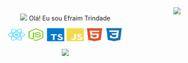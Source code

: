 <div align="right">
  <img align="right" height="128" src="https://user-images.githubusercontent.com/127423928/224411395-039bf35a-b45a-4adb-bbb3-a2bd8696e3da.gif"> 
</div>

<div align="left">
  <p align="center"> <img src="./hi.gif" width="25px" /> Olá! Eu sou Efraim Trindade </p>
  <div align="center">
    <img align="center" alt="Rafa-React" height="30" width="40" src="https://raw.githubusercontent.com/devicons/devicon/master/icons/react/react-original.svg">
    <img align="center" alt="Rafa-React" height="30" width="40" src="https://raw.githubusercontent.com/devicons/devicon/master/icons/nodejs/nodejs-original.svg">
    <img align="center" alt="Rafa-Ts" height="30" width="40" src="https://raw.githubusercontent.com/devicons/devicon/master/icons/typescript/typescript-plain.svg">
    <img align="center" alt="Rafa-Js" height="30" width="40" src="https://raw.githubusercontent.com/devicons/devicon/master/icons/javascript/javascript-plain.svg">
    <img align="center" alt="Rafa-HTML" height="30" width="40" src="https://raw.githubusercontent.com/devicons/devicon/master/icons/html5/html5-plain.svg">
    <img align="center" alt="Rafa-CSS" height="30" width="40" src="https://raw.githubusercontent.com/devicons/devicon/master/icons/css3/css3-plain.svg">
  </div>
  <br/>  
  <div align="center">
   <a href="https://www.instagram.com/efraim.f" target="_blank"><img src="https://img.shields.io/badge/-Instagram-%23E4405F?style=for-the-badge&logo=instagram&logoColor=white" target="_blank"></a>
    </div>                 
</div>


